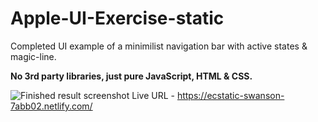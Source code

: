 # Apple-UI-Exercise-static

Completed UI example of a minimilist navigation bar with active states & magic-line.

**No 3rd party libraries, just pure JavaScript, HTML & CSS.**

![Finished result screenshot](https://github.com/dgale1983/Apple-UI-Exercise-static/blob/master/screenshots/screenshot.png)
Live URL - https://ecstatic-swanson-7abb02.netlify.com/
